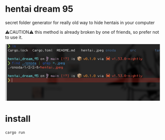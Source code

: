 # hentai dream 95

secret folder generator for really old way to hide hentais in your computer

⚠︎CAUTION⚠︎ this method is already broken by one of friends, so prefer not to use it.

![](_img/sad.png)

# install

```bash
cargo run
```